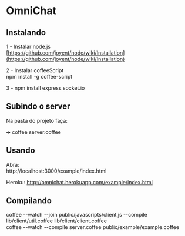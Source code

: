 # OmniChat

## Instalando

  1 - Instalar node.js  
    [https://github.com/joyent/node/wiki/Installation](https://github.com/joyent/node/wiki/Installation)  
  
  2 - Instalar coffeeScript  
    npm install -g coffee-script  
  
  3 -
    npm install express socket.io  

## Subindo o server

  Na pasta do projeto faça:
    
  ➔ coffee server.coffee  
    
## Usando

  Abra:  
    http://localhost:3000/example/index.html
  
  Heroku:
    http://omnichat.herokuapp.com/example/index.html

## Compilando
    
  coffee --watch --join public/javascripts/client.js --compile lib/client/util.coffee lib/client/client.coffee  
  coffee --watch --compile server.coffee public/example/example.coffee  
  